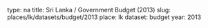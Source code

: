 type: na
title: Sri Lanka / Government Budget (2013)
slug: places/lk/datasets/budget/2013
place: lk
dataset: budget
year: 2013
